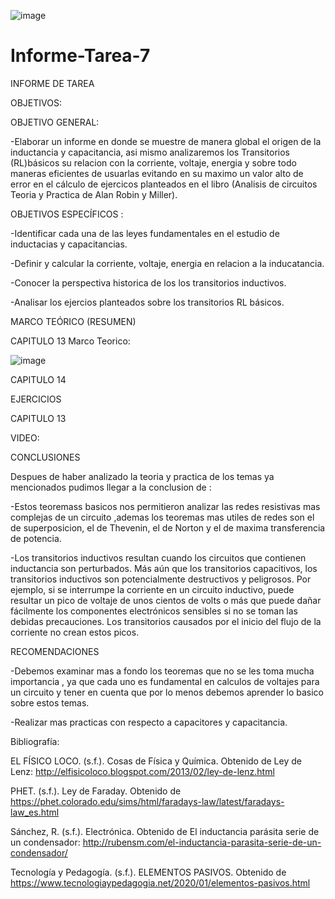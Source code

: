 ![image](https://user-images.githubusercontent.com/84587120/130149563-f710ac02-6f64-4496-9295-e66f9d6b5482.png)

# Informe-Tarea-7
INFORME DE TAREA

OBJETIVOS:

OBJETIVO GENERAL:

-Elaborar un informe en donde se muestre de manera global el origen de la inductancia y capacitancia, asi mismo analizaremos los Transitorios (RL)básicos su relacion con la corriente, voltaje, energia y sobre todo maneras eficientes de usuarlas evitando en su maximo un valor alto de error en el cálculo de ejercicos planteados en el libro (Analisis de circuitos Teoria y Practica de Alan Robin y Miller).

OBJETIVOS ESPECÍFICOS :

-Identificar cada una de las leyes fundamentales en el estudio de inductacias y capacitancias.

-Definir y calcular la corriente, voltaje, energia en relacion a la inducatancia. 

-Conocer la perspectiva historica de los los transitorios inductivos.

-Analisar los ejercios planteados sobre los transitorios RL básicos.

MARCO TEÓRICO (RESUMEN)

CAPITULO 13
Marco Teorico: 

![image](https://user-images.githubusercontent.com/84587120/130149674-10ca8686-4716-4b7b-9605-e9afd283a278.png)

CAPITULO 14


EJERCICIOS

CAPITULO 13



VIDEO:



CONCLUSIONES 

Despues de haber analizado la teoria y practica de los temas ya mencionados pudimos llegar a la conclusion de :

-Estos teoremass basicos nos permitieron analizar las redes resistivas mas complejas de un circuito ,ademas los teoremas mas utiles de redes son el de superposicion, el de Thevenin, el de Norton y el de maxima transferencia de potencia.

-Los transitorios inductivos resultan cuando los circuitos que contienen inductancia son perturbados. Más aún que los transitorios capacitivos, los transitorios inductivos son potencialmente destructivos y peligrosos. Por ejemplo, si se interrumpe la corriente en un circuito inductivo, puede resultar un pico de voltaje de unos cientos de volts o más que puede dañar fácilmente los componentes electrónicos sensibles si no se toman las debidas precauciones. Los transitorios causados por el inicio del flujo de la corriente no crean estos picos.

RECOMENDACIONES

-Debemos examinar mas a fondo los teoremas que no se les toma mucha importancia , ya que cada uno es fundamental en calculos de voltajes para un circuito y tener en cuenta que por lo menos debemos aprender lo basico sobre estos temas.

-Realizar mas practicas con respecto a capacitores y capacitancia.

Bibliografía: 

EL FÍSICO LOCO. (s.f.). Cosas de Física y Química. Obtenido de Ley de Lenz: http://elfisicoloco.blogspot.com/2013/02/ley-de-lenz.html

PHET. (s.f.). Ley de Faraday. Obtenido de https://phet.colorado.edu/sims/html/faradays-law/latest/faradays-law_es.html

Sánchez, R. (s.f.). Electrónica. Obtenido de El inductancia parásita serie de un condensador: http://rubensm.com/el-inductancia-parasita-serie-de-un-condensador/

Tecnología y Pedagogía. (s.f.). ELEMENTOS PASIVOS. Obtenido de https://www.tecnologiaypedagogia.net/2020/01/elementos-pasivos.html


